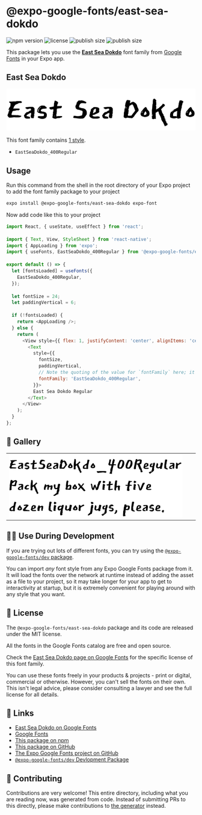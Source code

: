 # @expo-google-fonts/east-sea-dokdo

![npm version](https://flat.badgen.net/npm/v/@expo-google-fonts/east-sea-dokdo)
![license](https://flat.badgen.net/github/license/expo/google-fonts)
![publish size](https://flat.badgen.net/packagephobia/install/@expo-google-fonts/east-sea-dokdo)
![publish size](https://flat.badgen.net/packagephobia/publish/@expo-google-fonts/east-sea-dokdo)

This package lets you use the [**East Sea Dokdo**](https://fonts.google.com/specimen/East+Sea+Dokdo) font family from [Google Fonts](https://fonts.google.com/) in your Expo app.

## East Sea Dokdo

![East Sea Dokdo](./font-family.png)

This font family contains [1 style](#-gallery).

- `EastSeaDokdo_400Regular`

## Usage

Run this command from the shell in the root directory of your Expo project to add the font family package to your project
```sh
expo install @expo-google-fonts/east-sea-dokdo expo-font
```

Now add code like this to your project
```js
import React, { useState, useEffect } from 'react';

import { Text, View, StyleSheet } from 'react-native';
import { AppLoading } from 'expo';
import { useFonts, EastSeaDokdo_400Regular } from '@expo-google-fonts/east-sea-dokdo';

export default () => {
  let [fontsLoaded] = useFonts({
    EastSeaDokdo_400Regular,
  });

  let fontSize = 24;
  let paddingVertical = 6;

  if (!fontsLoaded) {
    return <AppLoading />;
  } else {
    return (
      <View style={{ flex: 1, justifyContent: 'center', alignItems: 'center' }}>
        <Text
          style={{
            fontSize,
            paddingVertical,
            // Note the quoting of the value for `fontFamily` here; it expects a string!
            fontFamily: 'EastSeaDokdo_400Regular',
          }}>
          East Sea Dokdo Regular
        </Text>
      </View>
    );
  }
};

```

## 🔡 Gallery


||||
|-|-|-|
|![EastSeaDokdo_400Regular](./EastSeaDokdo_400Regular.ttf.png)||||


## 👩‍💻 Use During Development

If you are trying out lots of different fonts, you can try using the [`@expo-google-fonts/dev` package](https://github.com/expo/google-fonts/tree/master/font-packages/dev#readme).

You can import *any* font style from any Expo Google Fonts package from it. It will load the fonts
over the network at runtime instead of adding the asset as a file to your project, so it may take longer
for your app to get to interactivity at startup, but it is extremely convenient
for playing around with any style that you want.

## 📖 License

The `@expo-google-fonts/east-sea-dokdo` package and its code are released under the MIT license.

All the fonts in the Google Fonts catalog are free and open source.

Check the [East Sea Dokdo page on Google Fonts](https://fonts.google.com/specimen/East+Sea+Dokdo) for the specific license of this font family.

You can use these fonts freely in your products & projects - print or digital, commercial or otherwise. However, you can't sell the fonts on their own. This isn't legal advice, please consider consulting a lawyer and see the full license for all details.

## 🔗 Links

- [East Sea Dokdo on Google Fonts](https://fonts.google.com/specimen/East+Sea+Dokdo)
- [Google Fonts](https://fonts.google.com/)
- [This package on npm](https://www.npmjs.com/package/@expo-google-fonts/east-sea-dokdo)
- [This package on GitHub](https://github.com/expo/google-fonts/tree/master/font-packages/east-sea-dokdo)
- [The Expo Google Fonts project on GitHub](https://github.com/expo/google-fonts)
- [`@expo-google-fonts/dev` Devlopment Package](https://github.com/expo/google-fonts/tree/master/font-packages/dev)

## 🤝 Contributing

Contributions are very welcome! This entire directory, including what you are reading now, was generated from code. Instead of submitting PRs to this directly, please make contributions to [the generator](https://github.com/expo/google-fonts/tree/master/packages/generator) instead.
